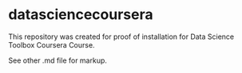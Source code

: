 datasciencecoursera
===================

This repository was created for proof of installation for Data Science Toolbox Coursera Course.

See other .md file for markup.
